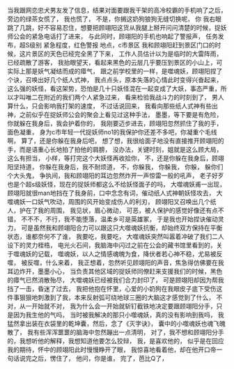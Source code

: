 当我跟网恋忠犬男友发了信息，结果对面要跟我干架的高冷校霸的手机响了之后，
旁边的绿茶女慌了，
我也慌了，
不是，你搁这奶狗狼狗无缝切换呢，
你
我右眼跳了几跳，好不容易忍住，想要把顾翊阳这货从我腿上掰开问问清楚的时候，捉妖师公会的紧急电话打了进来，
与此同时，顾翊阳的手机也响起了警报声，
任务发布，超S级别
紧急程度，红色警报
地点，c市景区
我和顾翊阳赶到景区门口的时候，这片景区的天色已经完全黑了下来，
工作人员估计以为是临时的大雷阵雨，已经疏散了游客，
我抬眼望天，看起来黑色的云层几乎要压到景区的小山上，可实际上那是妖气凝结而成的瘴气，
跟之前学校里的一样，是噬魂妖，顾翊阳捏了个诀，召唤出好几个纸人式神，
我点点头，原本失落的心情此时变得兴奋起来，
这么强的妖怪，看这架势，恐怕是几十只妖怪混在一起变成了大妖，事态严重，所以才叫唯二在附近的我们两个人紧急过来，
看来检验我战斗力的时刻到了，
男人算什么，只会影响我打架的速度，
不过话说回来，
我看向那些纸人式神有些出神，之前似乎在捉妖师公会的聚会上看见过这种手法，
墨墨，等下要是有危险，你就躲在我身后，我会护着你的，
我刚要迈步进去，顾翊阳忽然抓住了我的手，面色凝重，
身为c市年轻一代捉妖师no1的我保护你还差不多吧，你凝重个毛线啊，
算了，还是你躲在我身后吧，
想了想，我很给面子地没有直接推开顾翊阳的手，而是语重心长地拍了拍他的肩膀，
没办法，关键时刻，姐就是这么顾大局，这么有担当，
小样，等打完这个大妖怪再收拾你，
不，还是你躲在我身后，顾翊阳坚持道，
你躲在我身后，我不耐烦道，
不，你躲我，
你躲我，
你躲，
躲你们个大头鬼，
争执间，我和顾翊阳的耳边忽然炸开一声惊雷一般的吼声，
老子好歹也是个超s级妖怪，现在的捉妖师都这么不给妖怪面子的吗，
大噬魂妖甫一出现，顾翊阳就很man地挡在了我身前，口中念念有词，催动纸人式神朝妖怪攻去，
大噬魂妖一口妖气吹动，周围的风开始变成伤人的利刃，
顾翊阳又召唤出几个纸人，护在了我的周围，
我见状，眉心微动，
可恶，被人保护的感觉好像还有点不错，
不不不，不行，我不能堕落，温柔乡可是英雄冢，
于是我也开始捏诀催动灵力，
可是虽然我和顾翊阳合力可以跟这只大噬魂妖抗衡，却始终双方保持在平衡状态，谁都奈何不了谁，
我要吃，我要吃，
大噬魂妖突然叫嚣着冲破了我们二人设下的灵力桎梏，
电光火石间，我脑海中闪过之前在公会的藏书馆里看到的，关于噬魂妖的记载，
噬魂妖，以人之情感魂魄为食，降伏者若心神不稳，尤易被反噬，
被反噬，什么来着，
我正想着，忽然听见顾翊阳的声音，焦急得仿佛要在我耳边炸开，墨墨小心，
当负责其他区域的捉妖师同僚赶来支援我们的时候，黑色的瘴气已然消散殆尽，
大噬魂妖已经被我们合力封印了，
可是顾翊阳却因为帮我挡了一击，昏迷了过去，
我把他抱在怀里，心爱的小奶狗在我眼皮子底下受伤这件事狠狠地刺激到了我，本来反射弧可绕地球三圈的大脑这才感觉到了什么，
不对，从一开始就不对，
我为什么会一开始就斩钉截铁地决定要跟顾翊阳分手，只是因为我生他的气吗，
当时被我解决的那只小噬魂妖，真的没有影响到我吗，
我猛然拿出装在衣袋里的乾坤囊，然后，念了《灭字诀》，
囊中的小噬魂妖也魂飞魄散了，
我有些浑浑噩噩的脑海中忽然蹦出一点清明，
对了，我不想和顾翊阳分手的，我想听他的解释，我想知道他要怎么狡辩，
我，是喜欢他的，
似乎是在回应我的期待，怀中的顾翊阳此时慢慢睁开了眼，
我惊喜地看着他，却在他开口帝一句话说完之后，愣住了，
他问，你是谁，
完了，芭比Q了，